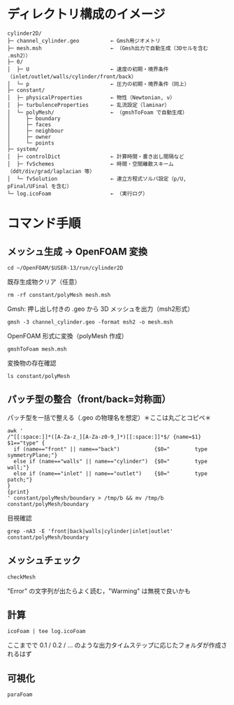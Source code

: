 # ディレクトリ構成のイメージ

```
cylinder2D/
├─ channel_cylinder.geo          ← Gmsh用ジオメトリ
├─ mesh.msh                      ← （Gmsh出力で自動生成（3Dセルを含む .msh2））
├─ 0/
│  ├─ U                          ← 速度の初期・境界条件（inlet/outlet/walls/cylinder/front/back）
│  └─ p                          ← 圧力の初期・境界条件（同上）
├─ constant/
│  ├─ physicalProperties         ← 物性（Newtonian, ν）
│  ├─ turbulenceProperties       ← 乱流設定（laminar）
│  └─ polyMesh/                  ← （gmshToFoam で自動生成）
│     ├─ boundary
│     ├─ faces
│     ├─ neighbour
│     ├─ owner
│     └─ points
├─ system/
│  ├─ controlDict                ← 計算時間・書き出し間隔など
│  ├─ fvSchemes                  ← 時間・空間離散スキーム（ddt/div/grad/laplacian 等）
│  └─ fvSolution                 ← 連立方程式ソルバ設定（p/U, pFinal/UFinal を含む）
└─ log.icoFoam                   ← （実行ログ）

```

# コマンド手順

## メッシュ生成 → OpenFOAM 変換

```
cd ~/OpenFOAM/$USER-13/run/cylinder2D
```

既存生成物クリア（任意）

```
rm -rf constant/polyMesh mesh.msh
```

Gmsh: 押し出し付きの .geo から 3D メッシュを出力（msh2形式）

```
gmsh -3 channel_cylinder.geo -format msh2 -o mesh.msh
```

OpenFOAM 形式に変換（polyMesh 作成）

```
gmshToFoam mesh.msh
```

変換物の存在確認

```
ls constant/polyMesh
```

## パッチ型の整合（front/back=対称面）

パッチ型を一括で整える（.geo の物理名を想定）＊ここは丸ごとコピペ＊

```
awk '
/^[[:space:]]*([A-Za-z_][A-Za-z0-9_]*)[[:space:]]*$/ {name=$1}
$1=="type" {
  if (name=="front" || name=="back")           {$0="        type            symmetryPlane;"}
  else if (name=="walls" || name=="cylinder")  {$0="        type            wall;"}
  else if (name=="inlet" || name=="outlet")    {$0="        type            patch;"}
}
{print}
' constant/polyMesh/boundary > /tmp/b && mv /tmp/b constant/polyMesh/boundary
```

目視確認

```
grep -nA3 -E 'front|back|walls|cylinder|inlet|outlet' constant/polyMesh/boundary
```

## メッシュチェック

```
checkMesh
```

"Error" の文字列が出たらよく読む，"Warming" は無視で良いかも

## 計算

```
icoFoam | tee log.icoFoam
```

ここまでで 0.1 / 0.2 / ... のような出力タイムステップに応じたフォルダが作成されるはず

## 可視化

```
paraFoam
```
